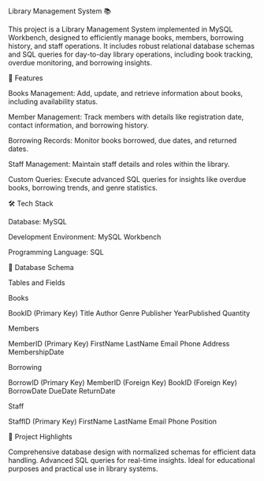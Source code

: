 Library Management System 📚

This project is a Library Management System implemented in MySQL Workbench, designed to efficiently manage books, members, borrowing history, and staff operations.
It includes robust relational database schemas and SQL queries for day-to-day library operations, including book tracking, overdue monitoring, and borrowing insights.

📑 Features

Books Management: Add, update, and retrieve information about books, including availability status.

Member Management: Track members with details like registration date, contact information, and borrowing history.

Borrowing Records: Monitor books borrowed, due dates, and returned dates.

Staff Management: Maintain staff details and roles within the library.

Custom Queries: Execute advanced SQL queries for insights like overdue books, borrowing trends, and genre statistics.

🛠️ Tech Stack

Database: MySQL

Development Environment: MySQL Workbench

Programming Language: SQL

📂 Database Schema

Tables and Fields

Books

BookID (Primary Key)
Title
Author
Genre
Publisher
YearPublished
Quantity

Members

MemberID (Primary Key)
FirstName
LastName
Email
Phone
Address
MembershipDate

Borrowing

BorrowID (Primary Key)
MemberID (Foreign Key)
BookID (Foreign Key)
BorrowDate
DueDate
ReturnDate

Staff

StaffID (Primary Key)
FirstName
LastName
Email
Phone
Position

🌟 Project Highlights

Comprehensive database design with normalized schemas for efficient data handling.
Advanced SQL queries for real-time insights.
Ideal for educational purposes and practical use in library systems.
